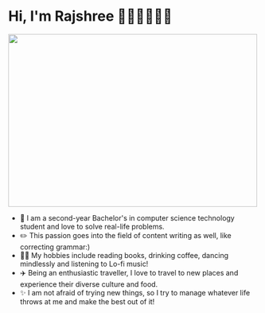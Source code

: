 # Hi, I'm Rajshree 👩🏽‍🎓👩🏽‍💻
<img src="https://user-images.githubusercontent.com/101933712/197324503-7bb6d40a-314c-4d39-b6c1-4f33c5e889d2.png" width="500" height="347" />

- 🏫 I am a second-year Bachelor's in computer science technology student and love to solve real-life problems. 
- ✏️ This passion goes into the field of content writing as well, like correcting grammar:)
- 💃🏽 My hobbies include reading books, drinking coffee, dancing mindlessly and listening to Lo-fi music!
- ✈️ Being an enthusiastic traveller, I love to travel to new places and experience their diverse culture and food.
- ✨ I am not afraid of trying new things, so I try to manage whatever life throws at me and make the best out of it!

